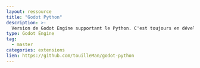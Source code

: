 ```yaml
---
layout: ressource
title: "Godot Python"
description: >-
  Version de Godot Engine supportant le Python. C'est toujours en développement donc il vaut mieux ne pas l'utiliser pour de la production
type: Godot Engine
tag:
  - master
categories: extensions
lien: https://github.com/touilleMan/godot-python
---
```

